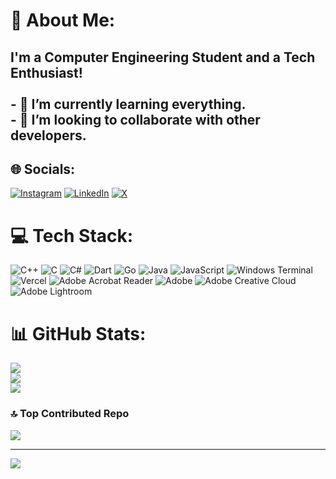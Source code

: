 # 💫 About Me:
## I'm a Computer Engineering Student and a Tech Enthusiast!<br><br>- 🌱 I’m currently learning everything.<br>- 👯 I’m looking to collaborate with other developers.<br>


## 🌐 Socials:
[![Instagram](https://img.shields.io/badge/Instagram-%23E4405F.svg?logo=Instagram&logoColor=white)](https://instagram.com/hazemnasreldin) [![LinkedIn](https://img.shields.io/badge/LinkedIn-%230077B5.svg?logo=linkedin&logoColor=white)](https://linkedin.com/in/hazem-nasreldin-825927221) [![X](https://img.shields.io/badge/X-black.svg?logo=X&logoColor=white)](https://x.com/hazemnasreldin) 

# 💻 Tech Stack:
![C++](https://img.shields.io/badge/c++-%2300599C.svg?style=for-the-badge&logo=c%2B%2B&logoColor=white) ![C](https://img.shields.io/badge/c-%2300599C.svg?style=for-the-badge&logo=c&logoColor=white) ![C#](https://img.shields.io/badge/c%23-%23239120.svg?style=for-the-badge&logo=csharp&logoColor=white) ![Dart](https://img.shields.io/badge/dart-%230175C2.svg?style=for-the-badge&logo=dart&logoColor=white) ![Go](https://img.shields.io/badge/go-%2300ADD8.svg?style=for-the-badge&logo=go&logoColor=white) ![Java](https://img.shields.io/badge/java-%23ED8B00.svg?style=for-the-badge&logo=openjdk&logoColor=white) ![JavaScript](https://img.shields.io/badge/javascript-%23323330.svg?style=for-the-badge&logo=javascript&logoColor=%23F7DF1E) ![Windows Terminal](https://img.shields.io/badge/Windows%20Terminal-%234D4D4D.svg?style=for-the-badge&logo=windows-terminal&logoColor=white) ![Vercel](https://img.shields.io/badge/vercel-%23000000.svg?style=for-the-badge&logo=vercel&logoColor=white) ![Adobe Acrobat Reader](https://img.shields.io/badge/Adobe%20Acrobat%20Reader-EC1C24.svg?style=for-the-badge&logo=Adobe%20Acrobat%20Reader&logoColor=white) ![Adobe](https://img.shields.io/badge/adobe-%23FF0000.svg?style=for-the-badge&logo=adobe&logoColor=white) ![Adobe Creative Cloud](https://img.shields.io/badge/Adobe%20Creative%20Cloud-DA1F26.svg?style=for-the-badge&logo=Adobe%20Creative%20Cloud&logoColor=white) ![Adobe Lightroom](https://img.shields.io/badge/Adobe%20Lightroom-31A8FF.svg?style=for-the-badge&logo=Adobe%20Lightroom&logoColor=white)
# 📊 GitHub Stats:
![](https://github-readme-stats.vercel.app/api?username=hazemnasreldin&theme=dark&hide_border=false&include_all_commits=false&count_private=false)<br/>
![](https://github-readme-streak-stats.herokuapp.com/?user=hazemnasreldin&theme=dark&hide_border=false)<br/>
![](https://github-readme-stats.vercel.app/api/top-langs/?username=hazemnasreldin&theme=dark&hide_border=false&include_all_commits=false&count_private=false&layout=compact)

### 🔝 Top Contributed Repo
![](https://github-contributor-stats.vercel.app/api?username=hazemnasreldin&limit=5&theme=dark&combine_all_yearly_contributions=true)

---
[![](https://visitcount.itsvg.in/api?id=hazemnasreldin&icon=0&color=0)](https://visitcount.itsvg.in)

<!-- Proudly created with GPRM ( https://gprm.itsvg.in ) -->
